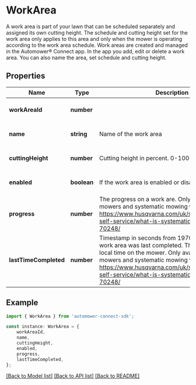 # WorkArea

A work area is part of your lawn that can be scheduled separately and assigned its own cutting height. The schedule and cutting height set for the work area only applies to this area and only when the mower is operating according to the work area schedule. Work areas are created and managed in the Automower® Connect app. In the app you add, edit or delete a work area. You can also name the area, set schedule and cutting height.

## Properties

Name | Type | Description | Notes
------------ | ------------- | ------------- | -------------
**workAreaId** | **number** |  | [optional] [default to undefined]
**name** | **string** | Name of the work area | [optional] [default to undefined]
**cuttingHeight** | **number** | Cutting height in percent. 0-100 | [optional] [default to undefined]
**enabled** | **boolean** | If the work area is enabled or disabled. | [optional] [default to undefined]
**progress** | **number** | The progress on a work are. Only available for EPOS mowers and systematic mowing work areas. See https://www.husqvarna.com/uk/support/husqvarna-self-service/what-is-systematic-mowing-ka-70248/ | [optional] [default to undefined]
**lastTimeCompleted** | **number** | Timestamp in seconds from 1970-01-01 when the work area was last completed. The timestamp is in local time on the mower. Only available for EPOS mowers and systematic mowing work areas. See https://www.husqvarna.com/uk/support/husqvarna-self-service/what-is-systematic-mowing-ka-70248/ | [optional] [default to undefined]

## Example

```typescript
import { WorkArea } from 'automower-connect-sdk';

const instance: WorkArea = {
    workAreaId,
    name,
    cuttingHeight,
    enabled,
    progress,
    lastTimeCompleted,
};
```

[[Back to Model list]](../README.md#documentation-for-models) [[Back to API list]](../README.md#documentation-for-api-endpoints) [[Back to README]](../README.md)
